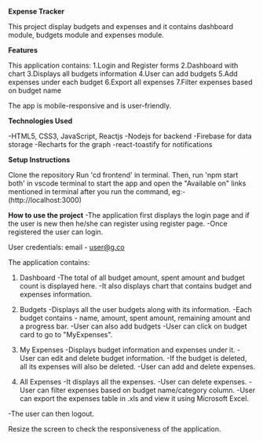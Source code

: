 **Expense Tracker**

This project display budgets and expenses and it contains dashboard module, budgets module and expenses module.

**Features**

This application contains:
1.Login and Register forms
2.Dashboard with chart
3.Displays all budgets information 
4.User can add budgets
5.Add expenses under each budget
6.Export all expenses
7.Filter expenses based on budget name 

The app is mobile-responsive and is user-friendly.

**Technologies Used**

-HTML5, CSS3, JavaScript, Reactjs
-Nodejs for backend
-Firebase for data storage
-Recharts for the graph
-react-toastify for notifications

**Setup Instructions**

Clone the repository
Run 'cd frontend' in terminal.
Then, run 'npm start both' in vscode terminal to start the app and open the "Available on" links mentioned in terminal after you run the command, 
eg:- (http://localhost:3000)

**How to use the project**
-The application first displays the login page and if the user is new then he/she can register using register page.
-Once registered the user can login.

User credentials:
email - user@g.co

The application contains:
1. Dashboard
 -The total of all budget amount, spent amount and budget count is displayed here.
 -It also displays chart that contains budget and expenses information.

2. Budgets
 -Displays all the user budgets along with its information.
 -Each budget contains - name, amount, spent amount, remaining amount and a progress bar.
 -User can also add budgets
 -User can click on budget card to go to "MyExpenses".

3. My Expenses
 -Displays budget information and expenses under it.
 -User can edit and delete budget information.
 -If the budget is deleted, all its expenses will also be deleted.
 -User can add and delete expenses.

4. All Expenses
 -It displays all the expenses.
 -User can delete expenses.
 -User can filter expenses based on budget name/category column.
 -User can export the expenses table in .xls and view it using Microsoft Excel.

-The user can then logout.

Resize the screen to check the responsiveness of the application.
